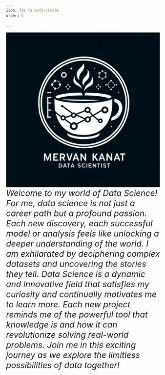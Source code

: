 ```yaml
---
icon: fas fa-info-circle
order: 4

---
```


![Recursive Application Illustration](/assets/images/aboutme.png)
<span style="font-size: 27px; font-style: italic;">
   Welcome to my world of Data Science! For me, data science is not just a career path but a profound passion. Each new discovery, each successful model or analysis feels like unlocking a deeper understanding of the world. I am exhilarated by deciphering complex datasets and uncovering the stories they tell. Data Science is a dynamic and innovative field that satisfies my curiosity and continually motivates me to learn more. Each new project reminds me of the powerful tool that knowledge is and how it can revolutionize solving real-world problems. Join me in this exciting journey as we explore the limitless possibilities of data together!
</span>


